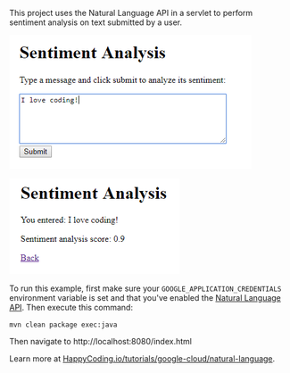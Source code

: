 This project uses the Natural Language API in a servlet to perform sentiment analysis on text submitted by a user.

![sentiment analysis form](screenshot-1.png)

![sentiment analysis result](screenshot-2.png)


To run this example, first make sure your `GOOGLE_APPLICATION_CREDENTIALS` environment variable is set and that you've enabled the [Natural Language API](https://console.developers.google.com/apis/library/language.googleapis.com). Then execute this command:

```
mvn clean package exec:java
```

Then navigate to http://localhost:8080/index.html

Learn more at [HappyCoding.io/tutorials/google-cloud/natural-language](https://happycoding.io/tutorials/google-cloud/natural-language).